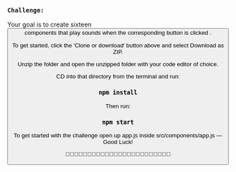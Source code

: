 ### `Challenge:`

Your goal is to create sixteen <Button /> components that play sounds when the corresponding button is clicked
.

To get started, click the 'Clone or download' button above and select Download as ZIP.

Unzip the folder and open the unzipped folder with your code editor of choice.

CD into that directory from the terminal and run:

### `npm install`

Then run:

### `npm start`

To get started with the challenge open up app.js inside src/components/app.js — Good Luck!

🥁🎷🎹🎶🥁🎷🎹🎶🥁🎷🎹🎶🥁🎷🎹🎶🥁🎷🎹🎶🥁🎷🎹🎶


